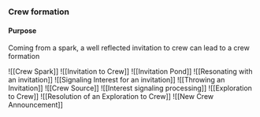 ### Crew formation 

#### Purpose
Coming from a spark, a well reflected invitation to crew can lead to a crew formation

![[Crew Spark]]
![[Invitation to Crew]]
![[Invitation Pond]]
![[Resonating with an invitation]]
![[Signaling Interest for an invitation]]
![[Throwing an Invitation]]
![[Crew Source]]
![[Interest signaling processing]]
![[Exploration to Crew]]
![[Resolution of an Exploration to Crew]]
![[New Crew Announcement]]